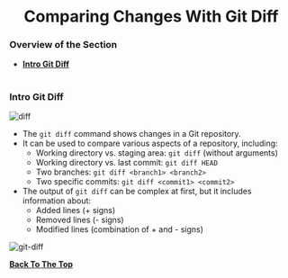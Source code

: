 <h1 align="center">Comparing Changes With Git Diff</h1>

### Overview of the Section
* **[Intro Git Diff](#diff)**


#
### <a name="diff">Intro Git Diff</a>

![diff]()

- The ``git diff`` command shows changes in a Git repository.
- It can be used to compare various aspects of a repository, including:
    - Working directory vs. staging area: ``git diff`` (without arguments)
    - Working directory vs. last commit: ``git diff HEAD``
    - Two branches: ``git diff <branch1> <branch2>``
    - Two specific commits: ``git diff <commit1> <commit2>``
- The output of ``git diff`` can be complex at first, but it includes information about:
    - Added lines (+ signs)
    - Removed lines (- signs)
    - Modified lines (combination of + and - signs)

![git-diff]()

**[Back To The Top](#Overview-of-the-Section)**
#
